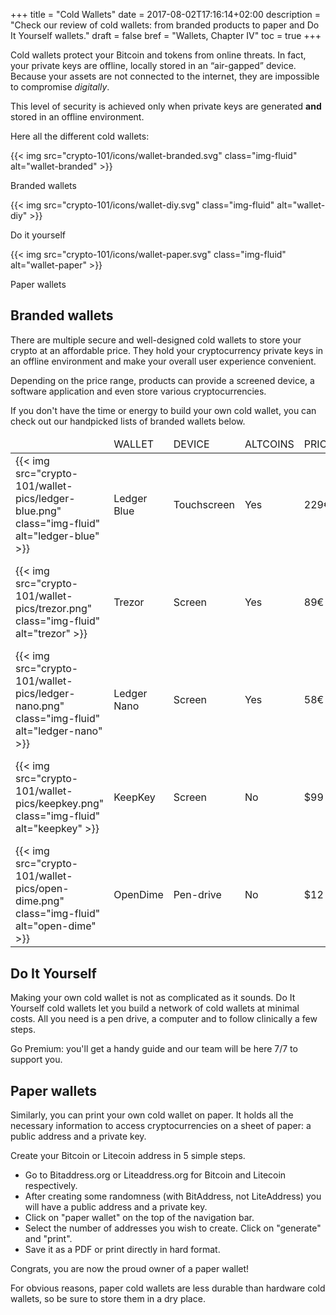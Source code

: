 +++
title = "Cold Wallets"
date = 2017-08-02T17:16:14+02:00
description = "Check our review of cold wallets: from branded products to paper and Do It Yourself wallets."
draft = false
bref = "Wallets, Chapter IV"
toc = true
+++

Cold wallets protect your Bitcoin and tokens from online threats. In fact, your private keys are offline, locally stored in an “air-gapped” device. Because your assets are not connected to the internet, they are impossible to compromise _digitally_.

This level of security is achieved only when private keys are generated **and** stored in an offline environment.

Here all the different cold wallets:


<div class="container">
  <div class="row text-center">
    <div class="col">
     {{< img src="crypto-101/icons/wallet-branded.svg" class="img-fluid" alt="wallet-branded" >}}
     <p class="font-weight-bold mt-2">Branded wallets</p>
    </div>
    <div class="col">
      {{< img src="crypto-101/icons/wallet-diy.svg" class="img-fluid" alt="wallet-diy" >}}
      <p class="font-weight-bold mt-2">Do it yourself</p>
    </div>
    <div class="col">
      {{< img src="crypto-101/icons/wallet-paper.svg" class="img-fluid" alt="wallet-paper" >}}
      <p class="font-weight-bold mt-2">Paper wallets</p>
    </div>
  </div>
</div>




## Branded wallets 


There are multiple secure and well-designed cold wallets to store your crypto at an affordable price. 
They hold your cryptocurrency private keys in an offline environment and make your overall user experience convenient.

Depending on the price range, products can provide a screened device, a software application and even store various cryptocurrencies.

If you don't have the time or energy to build your own cold wallet, you can check out our handpicked lists of branded wallets below.

<table class="table table-sm table-striped">
    <thead>
        <tr class="text-center font-weight-bold">
            <td></td>
            <td class="text-left">WALLET</td>
            <td class="text-center">DEVICE</td>
            <td class="text-center">ALTCOINS</td>
            <td class="text-center">PRICE</td>
            <td></td>
        </tr>
    </thead>
    <tbody>
        <tr>
            <td class="text-center align-middle">{{< img src="crypto-101/wallet-pics/ledger-blue.png" class="img-fluid" alt="ledger-blue" >}}</td>
            <td class="text-left align-middle">Ledger Blue</td>
            <td class="text-center align-middle">Touchscreen</td>
            <td class="text-center align-middle">Yes</td>
            <td class="text-center align-middle">229€</td>
            <td class="text-center align-middle"><a href="https://www.ledgerwallet.com/r/11b4?path=/products/ledger-blue&tracker=MY_TRACKER" target="_blank">{{< img src="crypto-101/wallet-pics/cart.svg" class="img-fluid" alt="cart" >}}</a></td>
        </tr>
        <tr>
            <td class="text-center align-middle">{{< img src="crypto-101/wallet-pics/trezor.png" class="img-fluid" alt="trezor" >}}</td>
            <td class="text-left align-middle">Trezor</td>
            <td class="text-center align-middle">Screen</td>
            <td class="text-center align-middle">Yes</td>
            <td class="text-center align-middle">89€</td>
            <td class="text-center align-middle"><a href="https://shop.trezor.io/" target="_blank">{{< img src="crypto-101/wallet-pics/cart.svg" class="img-fluid" alt="cart" >}}</a></td>
        </tr>
        <tr>
            <td class="text-center align-middle">{{< img src="crypto-101/wallet-pics/ledger-nano.png" class="img-fluid" alt="ledger-nano" >}}</td>
            <td class="text-left align-middle">Ledger Nano</td>
            <td class="text-center align-middle">Screen</td>
            <td class="text-center align-middle">Yes</td>
            <td class="text-center align-middle">58€</td>
            <td class="text-center align-middle"><a href="https://www.ledgerwallet.com/r/11b4?path=/products/ledger-nano-s&tracker=MY_TRACKER" target="_blank">{{< img src="crypto-101/wallet-pics/cart.svg" class="img-fluid" alt="cart" >}}</a></td>
        </tr>
         <tr>
            <td class="text-center align-middle">{{< img src="crypto-101/wallet-pics/keepkey.png" class="img-fluid" alt="keepkey" >}}</td>
            <td class="text-left align-middle">KeepKey</td>
            <td class="text-center align-middle">Screen</td>
            <td class="text-center align-middle">No</td>
            <td class="text-center align-middle">$99</td>
            <td class="text-center align-middle"><a href="https://www.keepkey.com/" target="_blank">{{< img src="crypto-101/wallet-pics/cart.svg" class="img-fluid" alt="cart" >}}</a></td>
        </tr>
        <tr>
            <td class="text-center align-middle">{{< img src="crypto-101/wallet-pics/open-dime.png" class="img-fluid" alt="open-dime" >}}</td>
            <td class="text-left align-middle">OpenDime</td>
            <td class="text-center align-middle">Pen-drive</td>
            <td class="text-center align-middle">No</td>
            <td class="text-center align-middle">$12</td>
            <td class="text-center align-middle"><a href="https://opendime.com" target="_blank">{{< img src="crypto-101/wallet-pics/cart.svg" class="img-fluid" alt="cart" >}}</a></td>
        </tr>
         <tr>
    </tbody>
</table>




## Do It Yourself

Making your own cold wallet is not as complicated as it sounds. Do It Yourself cold wallets let you build a network of cold wallets at minimal costs. All you need is a pen drive, a computer and to follow clinically a few steps. 

Go Premium: you'll get a handy guide and our team will be here 7/7 to support you.



## Paper wallets

Similarly, you can print your own cold wallet on paper. It holds all the necessary information to access cryptocurrencies on a sheet of paper: a public address and a private key.

Create your Bitcoin or Litecoin address in 5 simple steps.

* Go to Bitaddress.org or Liteaddress.org for Bitcoin and Litecoin respectively.
* After creating some randomness (with BitAddress, not LiteAddress) you will have a public address and a private key.
* Click on "paper wallet" on the top of the navigation bar.
* Select the number of addresses you wish to create. Click on "generate" and "print".
* Save it as a PDF or print directly in hard format.

Congrats, you are now the proud owner of a paper wallet!  

For obvious reasons, paper cold wallets are less durable than hardware cold wallets, so be sure to store them in a dry place.
